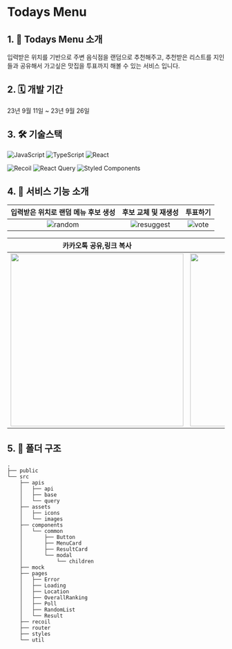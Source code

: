 # Todays Menu

## 1. 📱 Todays Menu 소개
입력받은 위치를 기반으로 주변 음식점을 랜덤으로 추천해주고, 
추천받은 리스트를 지인들과 공유해서 가고싶은 맛집을 투표까지 해볼 수 있는 서비스 입니다.

## 2. 🗓️ 개발 기간 
23년 9월 11일 ~ 23년 9월 26일

## 3. 🛠️ 기술스택
![JavaScript](https://img.shields.io/badge/javascript-%23323330.svg?style=for-the-badge&logo=javascript&logoColor=%23F7DF1E)
![TypeScript](https://img.shields.io/badge/typescript-%23007ACC.svg?style=for-the-badge&logo=typescript&logoColor=white)
![React](https://img.shields.io/badge/react-%2320232a.svg?style=for-the-badge&logo=react&logoColor=%2361DAFB)

![Recoil](https://img.shields.io/badge/Recoil-3578E5?style=for-the-badge&logo=recoil&logoColor=white)
![React Query](https://img.shields.io/badge/-React%20Query-FF4154?style=for-the-badge&logo=react%20query&logoColor=white)
![Styled Components](https://img.shields.io/badge/styled--components-DB7093?style=for-the-badge&logo=styled-components&logoColor=white)


## 4. 🎨 서비스 기능 소개
|               입력받은 위치로 랜덤 메뉴 후보 생성            |                 후보 교체 및 재생성         | 투표하기 |
| :---------------------------------: | :---------------------------------: | :---------------------------------: |
| ![random](https://github.com/bringvotrevin/todays-menu-front/assets/81025416/3902bde0-3d48-49eb-a418-01b1ea5582c3) |  ![resuggest](https://github.com/bringvotrevin/todays-menu-front/assets/81025416/d6ce2b0f-2270-4155-aef3-30ce74176179) | ![vote](https://github.com/bringvotrevin/todays-menu-front/assets/81025416/83cdc5dd-fc73-48df-8aee-f48012267354) |


|          카카오톡 공유,링크 복사         |            링크 이동             |
| :---------------------------------: | :---------------------------------: |
| <img src="https://github.com/bringvotrevin/todays-menu-front/assets/81025416/69bacbf6-f2bb-44c7-becb-c5c67ac562a6" width="400"/> | <img src="https://github.com/bringvotrevin/todays-menu-front/assets/81025416/f310151a-61a9-4753-b557-94ea120f3c96" width="400"/> |


## 5. 📁 폴더 구조

```
.
├── public
└── src
    ├── apis
    │   ├── api
    │   ├── base
    │   └── query
    ├── assets
    │   ├── icons
    │   └── images
    ├── components
    │   └── common
    │       ├── Button
    │       ├── MenuCard
    │       ├── ResultCard
    │       └── modal
    │           └── children
    ├── mock
    ├── pages
    │   ├── Error
    │   ├── Loading
    │   ├── Location
    │   ├── OverallRanking
    │   ├── Poll
    │   ├── RandomList
    │   └── Result
    ├── recoil
    ├── router
    ├── styles
    └── util
```
